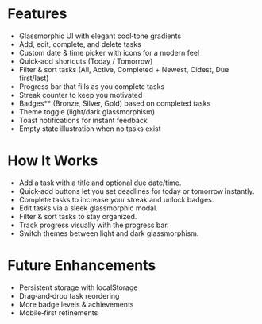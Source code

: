 #  Features

- Glassmorphic UI with elegant cool‑tone gradients 
- Add, edit, complete, and delete tasks
- Custom date & time picker with icons for a modern feel
- Quick‑add shortcuts (Today / Tomorrow)
- Filter & sort tasks (All, Active, Completed + Newest, Oldest, Due first/last)
- Progress bar that fills as you complete tasks
- Streak counter to keep you motivated
- Badges** (Bronze, Silver, Gold) based on completed tasks
- Theme toggle (light/dark glassmorphism)
- Toast notifications for instant feedback
- Empty state illustration when no tasks exist


# How It Works
- Add a task with a title and optional due date/time.
- Quick‑add buttons let you set deadlines for today or tomorrow instantly.
- Complete tasks to increase your streak and unlock badges.
- Edit tasks via a sleek glassmorphic modal.
- Filter & sort tasks to stay organized.
- Track progress visually with the progress bar.
- Switch themes between light and dark glassmorphism.

# Future Enhancements
- Persistent storage with localStorage
- Drag‑and‑drop task reordering
- More badge levels & achievements
- Mobile‑first refinements



